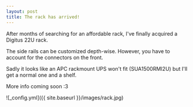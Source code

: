 ```yaml
---
layout: post
title: The rack has arrived!
---
```


After months of searching for an affordable rack, I've finally acquired a Digitus 22U rack.

The side rails can be customized depth-wise. However, you have to account for the connectors on the front.

Sadly it looks like an APC rackmount UPS won't fit (SUA1500RMI2U) but I'll get a normal one and a shelf.

More info coming soon :3

![_config.yml]({{ site.baseurl }}/images/rack.jpg)

